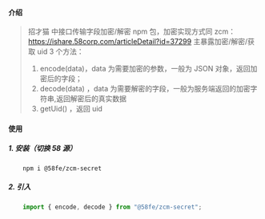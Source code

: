 #### 介绍

> 招才猫 中接口传输字段加密/解密 npm 包，加密实现方式同 zcm：https://ishare.58corp.com/articleDetail?id=37299
> 主暴露加密/解密/获取 uid 3 个方法：
>
> 1. encode(data)，data 为需要加密的参数，一般为 JSON 对象，返回加密后的字段；
> 2. decode(data) ，data 为需要解密的字段，一般为服务端返回的加密字符串,返回解密后的真实数据
> 3. getUid() ，返回 uid

#### 使用

##### 1. 安装（切换 58 源）

```shell
    npm i @58fe/zcm-secret
```

##### 2. 引入

```js
	import { encode, decode } from "@58fe/zcm-secret";
```